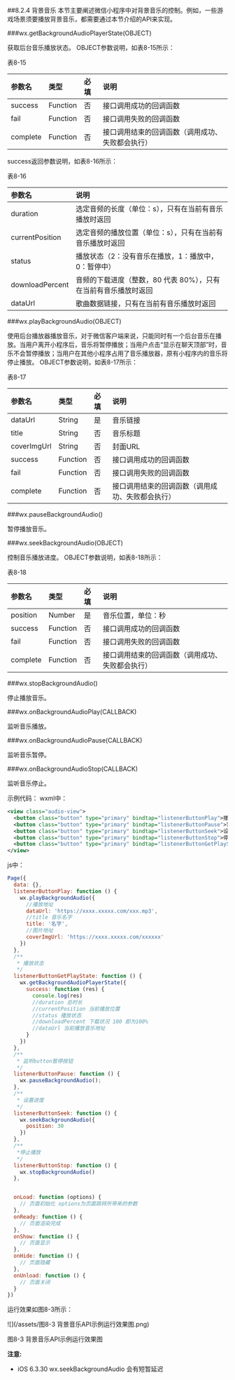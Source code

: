 ##8.2.4 背景音乐
本节主要阐述微信小程序中对背景音乐的控制。例如，一些游戏场景须要播放背景音乐，都需要通过本节介绍的API来实现。

###wx.getBackgroundAudioPlayerState(OBJECT)

获取后台音乐播放状态。
OBJECT参数说明，如表8-15所示：

表8-15

| 参数名 | 类型 | 必填 | 说明 |
| :--- | :--- | :--- | :--- |
| success | Function | 否 | 接口调用成功的回调函数 |
| fail | Function | 否 | 接口调用失败的回调函数 |
| complete | Function | 否 | 接口调用结束的回调函数（调用成功、失败都会执行）|

success返回参数说明，如表8-16所示：

表8-16

| 参数名 | 说明 |
| :--- | :--- |
| duration | 选定音频的长度（单位：s），只有在当前有音乐播放时返回 |
| currentPosition | 选定音频的播放位置（单位：s），只有在当前有音乐播放时返回 |
| status | 播放状态（2：没有音乐在播放，1：播放中，0：暂停中） |
| downloadPercent | 音频的下载进度（整数，80 代表 80%），只有在当前有音乐播放时返回 |
| dataUrl | 歌曲数据链接，只有在当前有音乐播放时返回 |

###wx.playBackgroundAudio(OBJECT)

使用后台播放器播放音乐，对于微信客户端来说，只能同时有一个后台音乐在播放。当用户离开小程序后，音乐将暂停播放；当用户点击“显示在聊天顶部”时，音乐不会暂停播放；当用户在其他小程序占用了音乐播放器，原有小程序内的音乐将停止播放。
OBJECT参数说明，如表8-17所示：

表8-17

| 参数名 | 类型 | 必填 | 说明 |
| :--- | :--- | :--- | :--- |
| dataUrl | String | 是 | 音乐链接 |
| title | String | 否 | 音乐标题 |
| coverImgUrl | String | 否 | 封面URL |
| success | Function | 否 | 接口调用成功的回调函数 |
| fail | Function | 否 | 接口调用失败的回调函数 |
| complete | Function | 否 | 接口调用结束的回调函数（调用成功、失败都会执行）|


###wx.pauseBackgroundAudio()

暂停播放音乐。

###wx.seekBackgroundAudio(OBJECT)

控制音乐播放进度。
OBJECT参数说明，如表8-18所示：

表8-18

| 参数名 | 类型 | 必填 | 说明 |
| :--- | :--- | :--- | :--- |
| position | Number | 是 | 音乐位置，单位：秒 |
| success | Function | 否 | 接口调用成功的回调函数 |
| fail | Function | 否 | 接口调用失败的回调函数 |
| complete | Function | 否 | 接口调用结束的回调函数（调用成功、失败都会执行）|

###wx.stopBackgroundAudio()

停止播放音乐。

###wx.onBackgroundAudioPlay(CALLBACK)

监听音乐播放。

###wx.onBackgroundAudioPause(CALLBACK)

监听音乐暂停。

###wx.onBackgroundAudioStop(CALLBACK)

监听音乐停止。



示例代码：
wxml中：
```xml
<view class="audio-view">
  <button class="button" type="primary" bindtap="listenerButtonPlay">播放</button>
  <button class="button" type="primary" bindtap="listenerButtonPause">暂停</button>
  <button class="button" type="primary" bindtap="listenerButtonSeek">设置播放进度</button>
  <button class="button" type="primary" bindtap="listenerButtonStop">停止播放</button>
  <button class="button" type="primary" bindtap="listenerButtonGetPlayState">获取播放状态</button>
</view>
```

js中：
```js
Page({
  data: {},
  listenerButtonPlay: function () {
    wx.playBackgroundAudio({
      //播放地址
      dataUrl: 'https://xxxx.xxxxx.com/xxx.mp3',
      //title 音乐名字
      title: '名字',
      //图片地址
      coverImgUrl: 'https://xxxx.xxxxx.com/xxxxxx'
    })
  },
  /**
   * 播放状态
   */
  listenerButtonGetPlayState: function () {
    wx.getBackgroundAudioPlayerState({
      success: function (res) {
        console.log(res)
        //duration 总时长
        //currentPosition 当前播放位置
        //status 播放状态
        //downloadPercent 下载状况 100 即为100%
        //dataUrl 当前播放音乐地址
      }
    })
  },
  /**
   * 监听button暂停按钮
   */
  listenerButtonPause: function () {
    wx.pauseBackgroundAudio();
  },
  /**
   * 设置进度
   */
  listenerButtonSeek: function () {
    wx.seekBackgroundAudio({
      position: 30
    })
  },
  /**
   *停止播放 
   */
  listenerButtonStop: function () {
    wx.stopBackgroundAudio()
  },


  onLoad: function (options) {
    // 页面初始化 options为页面跳转所带来的参数
  },
  onReady: function () {
    // 页面渲染完成
  },
  onShow: function () {
    // 页面显示
  },
  onHide: function () {
    // 页面隐藏
  },
  onUnload: function () {
    // 页面关闭
  }
})
```
运行效果如图8-3所示：

![](/assets/图8-3 背景音乐API示例运行效果图.png)

图8-3 背景音乐API示例运行效果图

**注意:**

* iOS 6.3.30 wx.seekBackgroundAudio 会有短暂延迟


